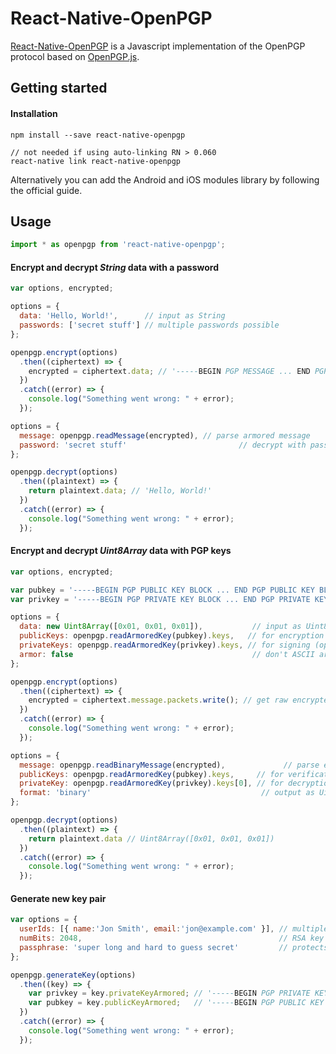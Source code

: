 React-Native-OpenPGP
==========

[React-Native-OpenPGP](http://openpgpjs.org/) is a Javascript implementation of the OpenPGP protocol based on [OpenPGP.js](https://github.com/openpgpjs/openpgpjs).


## Getting started

#### Installation

    npm install --save react-native-openpgp
    
    // not needed if using auto-linking RN > 0.060
    react-native link react-native-openpgp

Alternatively you can add the Android and iOS modules library by following the official guide.

## Usage

```js
import * as openpgp from 'react-native-openpgp';
```

#### Encrypt and decrypt *String* data with a password

```js
var options, encrypted;

options = {
  data: 'Hello, World!',      // input as String
  passwords: ['secret stuff'] // multiple passwords possible
};

openpgp.encrypt(options)
  .then((ciphertext) => {
    encrypted = ciphertext.data; // '-----BEGIN PGP MESSAGE ... END PGP MESSAGE-----'
  })
  .catch((error) => {
    console.log("Something went wrong: " + error);
  });
```

```js
options = {
  message: openpgp.readMessage(encrypted), // parse armored message
  password: 'secret stuff'                         // decrypt with password
};

openpgp.decrypt(options)
  .then((plaintext) => {
    return plaintext.data; // 'Hello, World!'
  })
  .catch((error) => {
    console.log("Something went wrong: " + error);
  });
```

#### Encrypt and decrypt *Uint8Array* data with PGP keys

```js
var options, encrypted;

var pubkey = '-----BEGIN PGP PUBLIC KEY BLOCK ... END PGP PUBLIC KEY BLOCK-----';
var privkey = '-----BEGIN PGP PRIVATE KEY BLOCK ... END PGP PRIVATE KEY BLOCK-----';

options = {
  data: new Uint8Array([0x01, 0x01, 0x01]),           // input as Uint8Array
  publicKeys: openpgp.readArmoredKey(pubkey).keys,   // for encryption
  privateKeys: openpgp.readArmoredKey(privkey).keys, // for signing (optional)
  armor: false                                        // don't ASCII armor
};

openpgp.encrypt(options)
  .then((ciphertext) => {
    encrypted = ciphertext.message.packets.write(); // get raw encrypted packets as Uint8Array
  })
  .catch((error) => {
    console.log("Something went wrong: " + error);
  });
```

```js
options = {
  message: openpgp.readBinaryMessage(encrypted),             // parse encrypted bytes
  publicKeys: openpgp.readArmoredKey(pubkey).keys,     // for verification (optional)
  privateKey: openpgp.readArmoredKey(privkey).keys[0], // for decryption
  format: 'binary'                                      // output as Uint8Array
};

openpgp.decrypt(options)
  .then((plaintext) => {
    return plaintext.data // Uint8Array([0x01, 0x01, 0x01])
  })
  .catch((error) => {
    console.log("Something went wrong: " + error);
  });
```

#### Generate new key pair

```js
var options = {
  userIds: [{ name:'Jon Smith', email:'jon@example.com' }], // multiple user IDs
  numBits: 2048,                                            // RSA key size
  passphrase: 'super long and hard to guess secret'         // protects the private key
};

openpgp.generateKey(options)
  .then((key) => {
    var privkey = key.privateKeyArmored; // '-----BEGIN PGP PRIVATE KEY BLOCK ... '
    var pubkey = key.publicKeyArmored;   // '-----BEGIN PGP PUBLIC KEY BLOCK ... '
  })
  .catch((error) => {
    console.log("Something went wrong: " + error);
  });

```

